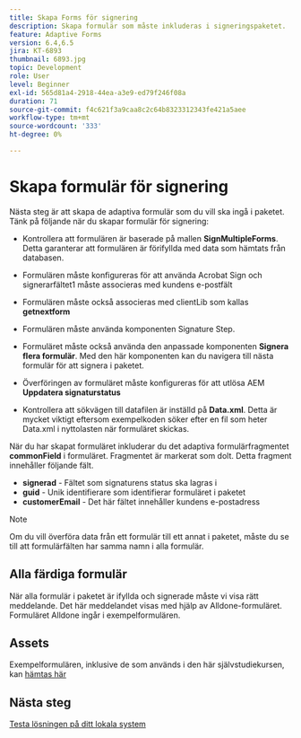 ```yaml
---
title: Skapa Forms för signering
description: Skapa formulär som måste inkluderas i signeringspaketet.
feature: Adaptive Forms
version: 6.4,6.5
jira: KT-6893
thumbnail: 6893.jpg
topic: Development
role: User
level: Beginner
exl-id: 565d81a4-2918-44ea-a3e9-ed79f246f08a
duration: 71
source-git-commit: f4c621f3a9caa8c2c64b8323312343fe421a5aee
workflow-type: tm+mt
source-wordcount: '333'
ht-degree: 0%

---
```


# Skapa formulär för signering

Nästa steg är att skapa de adaptiva formulär som du vill ska ingå i paketet. Tänk på följande när du skapar formulär för signering:

* Kontrollera att formulären är baserade på mallen **SignMultipleForms**. Detta garanterar att formulären är förifyllda med data som hämtats från databasen.

* Formulären måste konfigureras för att använda Acrobat Sign och signerarfältet1 måste associeras med kundens e-postfält
* Formulären måste också associeras med clientLib som kallas **getnextform**
* Formulären måste använda komponenten Signature Step.
* Formuläret måste också använda den anpassade komponenten **Signera flera formulär**. Med den här komponenten kan du navigera till nästa formulär för att signera i paketet.
* Överföringen av formuläret måste konfigureras för att utlösa AEM **Uppdatera signaturstatus**
* Kontrollera att sökvägen till datafilen är inställd på **Data.xml**. Detta är mycket viktigt eftersom exempelkoden söker efter en fil som heter Data.xml i nyttolasten när formuläret skickas.

När du har skapat formuläret inkluderar du det adaptiva formulärfragmentet **commonField** i formuläret. Fragmentet är markerat som dolt. Detta fragment innehåller följande fält.

* **signerad** - Fältet som signaturens status ska lagras i
* **guid** - Unik identifierare som identifierar formuläret i paketet
* **customerEmail** - Det här fältet innehåller kundens e-postadress



>[!NOTE]
>Om du vill överföra data från ett formulär till ett annat i paketet, måste du se till att formulärfälten har samma namn i alla formulär.

## Alla färdiga formulär

När alla formulär i paketet är ifyllda och signerade måste vi visa rätt meddelande. Det här meddelandet visas med hjälp av Alldone-formuläret. Formuläret Alldone ingår i exempelformulären.

## Assets

Exempelformulären, inklusive de som används i den här självstudiekursen, kan [hämtas här](assets/forms-for-signing.zip)

## Nästa steg

[Testa lösningen på ditt lokala system](./testing-and-trouble-shooting.md)
